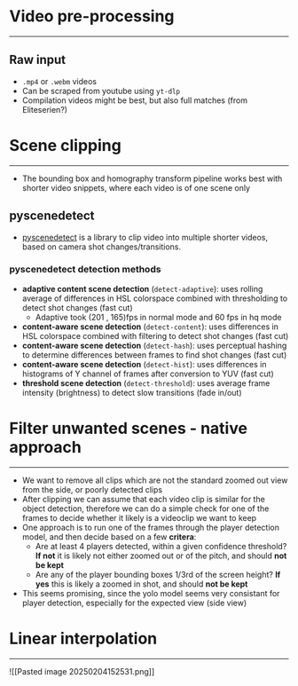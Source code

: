 
# Video pre-processing
---

## Raw input
* `.mp4` or `.webm` videos
* Can be scraped from youtube using `yt-dlp`
* Compilation videos might be best, but also full matches (from Eliteserien?)

# Scene clipping
---
* The bounding box and homography transform pipeline works best with shorter video snippets, where each video is of one scene only
## pyscenedetect
* [pyscenedetect](https://www.scenedetect.com/) is a library to clip video into multiple shorter videos, based on camera shot changes/transitions.
### pyscenedetect detection methods
- **adaptive content scene detection** (`detect-adaptive`): uses rolling average of differences in HSL colorspace combined with thresholding to detect shot changes (fast cut)
	- Adaptive took (201 , 165)fps in normal mode and 60 fps in hq mode
- **content-aware scene detection** (`detect-content`): uses differences in HSL colorspace combined with filtering to detect shot changes (fast cut)
- **content-aware scene detection** (`detect-hash`): uses perceptual hashing to determine differences between frames to find shot changes (fast cut)
- **content-aware scene detection** (`detect-hist`): uses differences in histograms of Y channel of frames after conversion to YUV (fast cut)
- **threshold scene detection** (`detect-threshold`): uses average frame intensity (brightness) to detect slow transitions (fade in/out)


# Filter unwanted scenes - native approach
---
* We want to remove all clips which are not the standard zoomed out view from the side, or poorly detected clips
* After clipping we can assume that each video clip is similar for the object detection, therefore we can do a simple check for one of the frames to decide whether it likely is a videoclip we want to keep
* One approach is to run one of the frames through the player detection model, and then decide based on a few **critera**:
	* Are at least 4 players detected, within a given confidence threshold? **If not** it is likely not either zoomed out or of the pitch, and should **not be kept**
	* Are any of the player bounding boxes 1/3rd of the screen height? **If yes** this is likely a zoomed in shot, and should **not be kept**
* This seems promising, since the yolo model seems very consistant for player detection, especially for the expected view (side view)



# Linear interpolation
---
![[Pasted image 20250204152531.png]]

